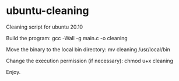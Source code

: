 # ubuntu-cleaning
Cleaning script for ubuntu 20.10

Build the program: gcc -Wall -g main.c -o cleaning

Move the binary to the local bin directory: mv cleaning /usr/local/bin

Change the execution permission (if necessary): chmod u+x cleaning

Enjoy.
